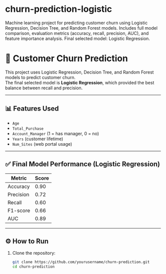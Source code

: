 # churn-prediction-logistic
Machine learning project for predicting customer churn using Logistic Regression, Decision Tree, and Random Forest models. Includes full model comparison, evaluation metrics (accuracy, recall, precision, AUC), and feature importance analysis. Final selected model: Logistic Regression.
# 💼 Customer Churn Prediction

This project uses Logistic Regression, Decision Tree, and Random Forest models to predict customer churn.  
The final selected model is **Logistic Regression**, which provided the best balance between recall and precision.

---

## 📊 Features Used
- `Age`
- `Total_Purchase`
- `Account_Manager` (1 = has manager, 0 = no)
- `Years` (customer lifetime)
- `Num_Sites` (web portal usage)

---

## ✅ Final Model Performance (Logistic Regression)
| Metric     | Score |
|------------|-------|
| Accuracy   | 0.90  |
| Precision  | 0.72  |
| Recall     | 0.60  |
| F1-score   | 0.66  |
| AUC        | 0.89  |

---

## ⚙️ How to Run
1. Clone the repository:
   ```bash
   git clone https://github.com/yourusername/churn-prediction.git
   cd churn-prediction

